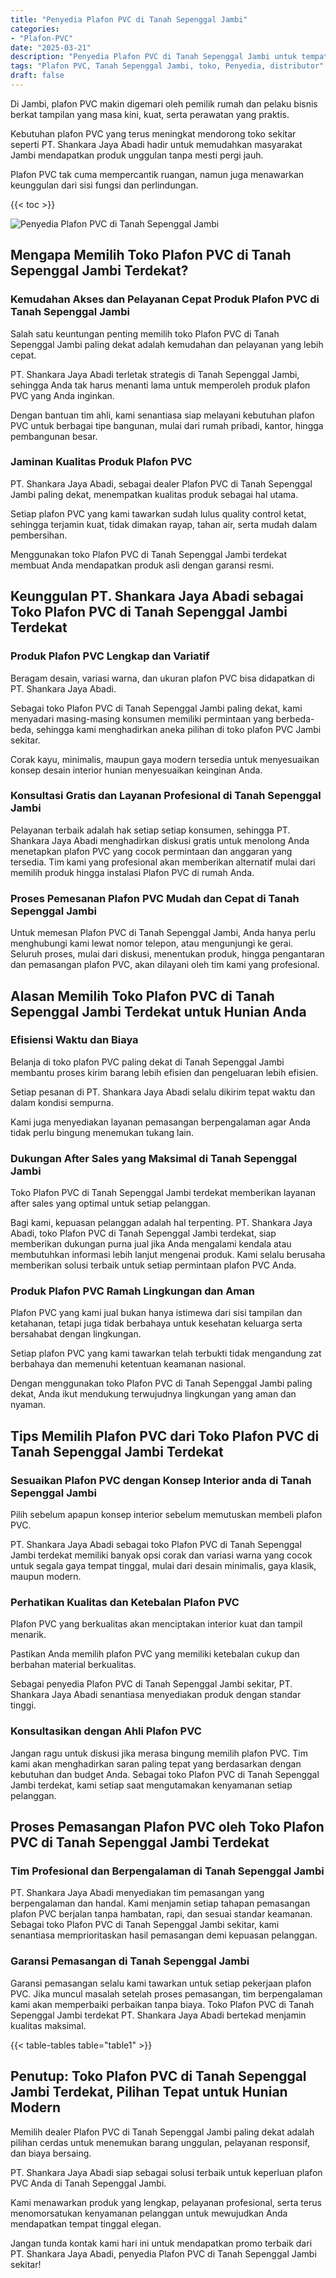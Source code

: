```yaml
---
title: "Penyedia Plafon PVC di Tanah Sepenggal Jambi"
categories: 
- "Plafon-PVC"
date: "2025-03-21"
description: "Penyedia Plafon PVC di Tanah Sepenggal Jambi untuk tempat tinggal, perkantoran, serta toko. Material unggulan, variasi motif, pilihan warna modern, beserta jasa instalasi ditangani oleh tim berpengalaman serta kepastian resmi!|Servis distribusi Plafon PVC di Tanah Sepenggal Jambi untuk keperluan hunian, kantor, atau gerai, dengan produk terbaik dan instalasi oleh tenaga ahli ahli dan garansi resmi.|Alternatif Plafon PVC di Tanah Sepenggal Jambi yang terbukti untuk hunian, perkantoran, dan gerai, dengan plafon unggulan dan pemasangan ditangani oleh teknisi profesional dan kepastian resmi.|Distribusi Plafon PVC di Tanah Sepenggal Jambi bagi tempat tinggal, kantor, serta ritel, dengan material berkualitas dan penempatan dikerjakan oleh tim ahli, disertai dengan kepastian resmi.}"
tags: "Plafon PVC, Tanah Sepenggal Jambi, toko, Penyedia, distributor"
draft: false
---
```


Di Jambi, plafon PVC makin digemari oleh pemilik rumah dan pelaku bisnis berkat tampilan yang masa kini, kuat, serta perawatan yang praktis.

Kebutuhan plafon PVC yang terus meningkat mendorong toko sekitar seperti PT. Shankara Jaya Abadi hadir untuk memudahkan masyarakat Jambi mendapatkan produk unggulan tanpa mesti pergi jauh.

Plafon PVC tak cuma mempercantik ruangan, namun juga menawarkan keunggulan dari sisi fungsi dan perlindungan.

{{< toc >}}

![Penyedia Plafon PVC di Tanah Sepenggal Jambi](/images/Plafon-PVC/Penyedia-Plafon-PVC-di-Tanah-Sepenggal-Jambi.png)


## Mengapa Memilih Toko Plafon PVC di Tanah Sepenggal Jambi Terdekat?

### Kemudahan Akses dan Pelayanan Cepat Produk Plafon PVC di Tanah Sepenggal Jambi

Salah satu keuntungan penting memilih toko Plafon PVC di Tanah Sepenggal Jambi paling dekat adalah kemudahan dan pelayanan yang lebih cepat.

PT. Shankara Jaya Abadi terletak strategis di Tanah Sepenggal Jambi, sehingga Anda tak harus menanti lama untuk memperoleh produk plafon PVC yang Anda inginkan.

Dengan bantuan tim ahli, kami senantiasa siap melayani kebutuhan plafon PVC untuk berbagai tipe bangunan, mulai dari rumah pribadi, kantor, hingga pembangunan besar.

### Jaminan Kualitas Produk Plafon PVC

PT. Shankara Jaya Abadi, sebagai dealer Plafon PVC di Tanah Sepenggal Jambi paling dekat, menempatkan kualitas produk sebagai hal utama.

Setiap plafon PVC yang kami tawarkan sudah lulus quality control ketat, sehingga terjamin kuat, tidak dimakan rayap, tahan air, serta mudah dalam pembersihan.

Menggunakan toko Plafon PVC di Tanah Sepenggal Jambi terdekat membuat Anda mendapatkan produk asli dengan garansi resmi.

## Keunggulan PT. Shankara Jaya Abadi sebagai Toko Plafon PVC di Tanah Sepenggal Jambi Terdekat

### Produk Plafon PVC Lengkap dan Variatif

Beragam desain, variasi warna, dan ukuran plafon PVC bisa didapatkan di PT. Shankara Jaya Abadi.

Sebagai toko Plafon PVC di Tanah Sepenggal Jambi paling dekat, kami menyadari masing-masing konsumen memiliki permintaan yang berbeda-beda, sehingga kami menghadirkan aneka pilihan di toko plafon PVC Jambi sekitar.

Corak kayu, minimalis, maupun gaya modern tersedia untuk menyesuaikan konsep desain interior hunian menyesuaikan keinginan Anda.

### Konsultasi Gratis dan Layanan Profesional di Tanah Sepenggal Jambi

Pelayanan terbaik adalah hak setiap setiap konsumen, sehingga PT. Shankara Jaya Abadi menghadirkan diskusi gratis untuk menolong Anda menetapkan plafon PVC yang cocok permintaan dan anggaran yang tersedia. Tim kami yang profesional akan memberikan alternatif mulai dari memilih produk hingga instalasi Plafon PVC di rumah Anda.

### Proses Pemesanan Plafon PVC Mudah dan Cepat di Tanah Sepenggal Jambi

Untuk memesan Plafon PVC di Tanah Sepenggal Jambi, Anda hanya perlu menghubungi kami lewat nomor telepon, atau mengunjungi ke gerai. Seluruh proses, mulai dari diskusi, menentukan produk, hingga pengantaran dan pemasangan plafon PVC, akan dilayani oleh tim kami yang profesional.

## Alasan Memilih Toko Plafon PVC di Tanah Sepenggal Jambi Terdekat untuk Hunian Anda

### Efisiensi Waktu dan Biaya

Belanja di toko plafon PVC paling dekat di Tanah Sepenggal Jambi membantu proses kirim barang lebih efisien dan pengeluaran lebih efisien.

Setiap pesanan di PT. Shankara Jaya Abadi selalu dikirim tepat waktu dan dalam kondisi sempurna.

Kami juga menyediakan layanan pemasangan berpengalaman agar Anda tidak perlu bingung menemukan tukang lain.

### Dukungan After Sales yang Maksimal di Tanah Sepenggal Jambi

Toko Plafon PVC di Tanah Sepenggal Jambi terdekat memberikan layanan after sales yang optimal untuk setiap pelanggan.

Bagi kami, kepuasan pelanggan adalah hal terpenting. PT. Shankara Jaya Abadi, toko Plafon PVC di Tanah Sepenggal Jambi terdekat, siap memberikan dukungan purna jual jika Anda mengalami kendala atau membutuhkan informasi lebih lanjut mengenai produk. Kami selalu berusaha memberikan solusi terbaik untuk setiap permintaan plafon PVC Anda.

### Produk Plafon PVC Ramah Lingkungan dan Aman

Plafon PVC yang kami jual bukan hanya istimewa dari sisi tampilan dan ketahanan, tetapi juga tidak berbahaya untuk kesehatan keluarga serta bersahabat dengan lingkungan.

Setiap plafon PVC yang kami tawarkan telah terbukti tidak mengandung zat berbahaya dan memenuhi ketentuan keamanan nasional.

Dengan menggunakan toko Plafon PVC di Tanah Sepenggal Jambi paling dekat, Anda ikut mendukung terwujudnya lingkungan yang aman dan nyaman.

## Tips Memilih Plafon PVC dari Toko Plafon PVC di Tanah Sepenggal Jambi Terdekat

### Sesuaikan Plafon PVC dengan Konsep Interior anda di Tanah Sepenggal Jambi

Pilih sebelum apapun konsep interior sebelum memutuskan membeli plafon PVC.

PT. Shankara Jaya Abadi sebagai toko Plafon PVC di Tanah Sepenggal Jambi terdekat memiliki banyak opsi corak dan variasi warna yang cocok untuk segala gaya tempat tinggal, mulai dari desain minimalis, gaya klasik, maupun modern.

### Perhatikan Kualitas dan Ketebalan Plafon PVC

Plafon PVC yang berkualitas akan menciptakan interior kuat dan tampil menarik.

Pastikan Anda memilih plafon PVC yang memiliki ketebalan cukup dan berbahan material berkualitas.

Sebagai penyedia Plafon PVC di Tanah Sepenggal Jambi sekitar, PT. Shankara Jaya Abadi senantiasa menyediakan produk dengan standar tinggi.

### Konsultasikan dengan Ahli Plafon PVC

Jangan ragu untuk diskusi jika merasa bingung memilih plafon PVC. Tim kami akan menghadirkan saran paling tepat yang berdasarkan dengan kebutuhan dan budget Anda. Sebagai toko Plafon PVC di Tanah Sepenggal Jambi terdekat, kami setiap saat mengutamakan kenyamanan setiap pelanggan.

## Proses Pemasangan Plafon PVC oleh Toko Plafon PVC di Tanah Sepenggal Jambi Terdekat

### Tim Profesional dan Berpengalaman di Tanah Sepenggal Jambi

PT. Shankara Jaya Abadi menyediakan tim pemasangan yang berpengalaman dan handal. Kami menjamin setiap tahapan pemasangan plafon PVC berjalan tanpa hambatan, rapi, dan sesuai standar keamanan. Sebagai toko Plafon PVC di Tanah Sepenggal Jambi sekitar, kami senantiasa memprioritaskan hasil pemasangan demi kepuasan pelanggan.

### Garansi Pemasangan di Tanah Sepenggal Jambi

Garansi pemasangan selalu kami tawarkan untuk setiap pekerjaan plafon PVC. Jika muncul masalah setelah proses pemasangan, tim berpengalaman kami akan memperbaiki perbaikan tanpa biaya. Toko Plafon PVC di Tanah Sepenggal Jambi terdekat PT. Shankara Jaya Abadi bertekad menjamin kualitas maksimal.

{{< table-tables table="table1" >}}

## Penutup: Toko Plafon PVC di Tanah Sepenggal Jambi Terdekat, Pilihan Tepat untuk Hunian Modern

Memilih dealer Plafon PVC di Tanah Sepenggal Jambi paling dekat adalah pilihan cerdas untuk menemukan barang unggulan, pelayanan responsif, dan biaya bersaing.

PT. Shankara Jaya Abadi siap sebagai solusi terbaik untuk keperluan plafon PVC Anda di Tanah Sepenggal Jambi.

Kami menawarkan produk yang lengkap, pelayanan profesional, serta terus menomorsatukan kenyamanan pelanggan untuk mewujudkan Anda mendapatkan tempat tinggal elegan.

Jangan tunda kontak kami hari ini untuk mendapatkan promo terbaik dari PT. Shankara Jaya Abadi, penyedia Plafon PVC di Tanah Sepenggal Jambi sekitar!
